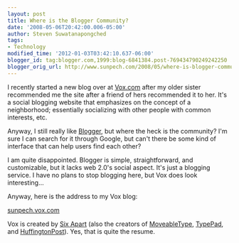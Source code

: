 ```yaml
---
layout: post
title: Where is the Blogger Community?
date: '2008-05-06T20:42:00.006-05:00'
author: Steven Suwatanapongched
tags:
- Technology
modified_time: '2012-01-03T03:42:10.637-06:00'
blogger_id: tag:blogger.com,1999:blog-6841384.post-769434790249242250
blogger_orig_url: http://www.sunpech.com/2008/05/where-is-blogger-community.html
---
```


I recently started a new blog over at <a href="http://www.vox.com">Vox.com</a> after my older sister recommended me the site after a friend of hers recommended it to her.  It's a social blogging website that emphasizes on the concept of a neighborhood; essentially socializing with other people with common interests, etc.

Anyway, I still really like <a href="http://www.blogger.com">Blogger</a>, but where the heck is the community?  I'm sure I can search for it through Google, but can't there be some kind of interface that can help users find each other?

I am quite disappointed.  Blogger is simple, straightforward, and customizable, but it lacks web 2.0's social aspect.  It's just a blogging service.  I have no plans to stop blogging here, but Vox does look interesting...

Anyway, here is the address to my Vox blog:

<a href="http://sunpech.vox.com">sunpech.vox.com</a>

Vox is created by <a href="http://www.sixapart.com/">Six Apart</a> (also the creators of <a href="http://www.movabletype.org/">MoveableType</a>, <a href="http://www.typepad.com/">TypePad</a>, and <a href="http://www.huffingtonpost.com">HuffingtonPost</a>).  Yes, that is quite the resume.